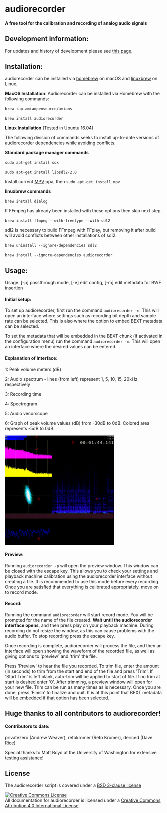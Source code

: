 # audiorecorder

####  A free tool for the calibration and recording of analog audio signals

## Development information:
For updates and history of development please see [this page](https://github.com/amiaopensource/audiorecorder/blob/master/history.md).

## Installation:

audiorecorder can be installed via [homebrew](https://brew.sh/) on macOS and [linuxbrew](http://linuxbrew.sh/) on Linux.

__MacOS Installation__:
Audiorecorder can be installed via Homebrew with the following commands:

`brew tap amiaopensource/amiaos`

`brew install audiorecorder`

__Linux Installation__ (Tested in Ubuntu 16.04)

The following division of commands seeks to install up-to-date versions of audiorecorder dependencies while avoiding conflicts.

__Standard package manager commands__

`sudo apt-get install sox`

`sudo apt-get install libsdl2-2.0`

Install current [MPV](https://mpv.io/installation/) ppa, then `sudo apt-get install mpv`

__linuxbrew commands__

`brew install dialog`

If FFmpeg has already been installed with these options then skip next step. 

`brew install ffmpeg --with-freetype --with-sdl2`

sdl2 is necessary to build FFmpeg with FFplay, but removing it after build will avoid conflicts between other installations of sdl2.

`brew uninstall --ignore-dependencies sdl2`

`brew install --ignore-dependencies audiorecorder`

## Usage:
Usage: [-p] passthrough mode, [-e] edit config, [-m] edit metadata for BWF insertion

#### Initial setup:
To set up audiorecorder, first run the command `audiorecorder -e`. This will open an interface where settings such as recording bit depth and sample rate can be selected. This is also where the option to embed BEXT metadata can be selected.

To set the metadata that will be embedded in the BEXT chunk (if activated in the configuration menu) run the command `audiorecorder -m`. This will open an interface where the desired values can be entered.

#### Explanation of Interface:
1: Peak volume meters (dB)

2: Audio spectrum - lines (from left) represent 1, 5, 10, 15, 20kHz respectively

3: Recording time

4: Spectrogram

5: Audio vecorscope

6: Graph of peak volume values (dB) from -30dB to 0dB. Colored area represents -5dB to 0dB.

<img src="https://raw.githubusercontent.com/amiaopensource/audiorecorder/master/numbered_interface.png" alt="audiorecorder interface" height="350" width="350">

#### Preview:
Running `audiorecorder -p` will open the preview window. This window can be closed with the escape key. This allows you to check your settings and playback machine calibration using the audiorecorder interface without creating a file. It is recommended to use this mode before every recording. Once you are satisfied that everything is calibrated appropriately, move on to record mode.

#### Record:
Running the command `audiorecorder` will start record mode. You will be prompted for the name of the file created. __Wait until the audiorecorder interface opens__, and then press play on your playback machine. During recording do not resize the window, as this can cause problems with the audio buffer. To stop recording press the escape key.

Once recording is complete, audiorecorder will process the file, and then an interface will open showing the waveform of the recorded file, as well as giving options to 'preview' and 'trim' the file.

Press 'Preview' to hear the file you recorded. To trim file, enter the amount (in seconds) to trim from the start and end of the file and press 'Trim'. If 'Start Trim' is left blank, auto-trim will be applied to start of file. If no trim at start is desired enter '0'. After trimming, a preview window will open for your new file. Trim can be run as many times as is necessary. Once you are done, press 'Finish' to finalize and quit. It is at this point that BEXT metadata will be embedded if that option has been selected.

## Huge thanks to all contributors to audiorecorder!
#### Contributors to date:
privatezero (Andrew Weaver), retokromer (Reto Kromer), dericed (Dave Rice)

Special thanks to Matt Boyd at the University of Washington for extensive testing assistance!

## License

The audiorecorder script is covered under a [BSD 3-clause license](https://github.com/amiaopensource/audiorecorder/blob/master/LICENSE.txt)

<a rel="license" href="https://creativecommons.org/licenses/by/4.0/"><img alt="Creative Commons License" style="border-width:0" src="https://i.creativecommons.org/l/by/4.0/88x31.png"></a><br>All documentation for audiorecorder is licensed under a <a rel="license" href="http://creativecommons.org/licenses/by/4.0/">Creative Commons Attribution 4.0 International License</a>.
